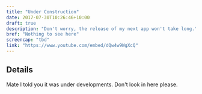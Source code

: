 ```yaml
---
title: "Under Construction"
date: 2017-07-30T10:26:46+10:00
draft: true
description: "Don't worry, the release of my next app won't take long."
bref: "Nothing to see here"
screencap: "tbd"
link: "https://www.youtube.com/embed/dQw4w9WgXcQ"
---
```


## Details

Mate I told you it was under developments. Don't look in here please.